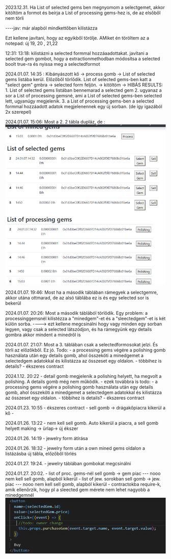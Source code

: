 
2023.12.31.
Ha List of selected gems ben megnyomom a selectgemet, akkor kitöltöm a formot és beírja a List of processing gems-hez is, de az elsőből nem törli

----jav: már alapból mindkettőben kilistázza

Ezt kellene javítani, hogy az egyikből törölje. 
AMiket én töröltem az a notepad: új 19, 20 , 21,22

12:31: 13:18:
kilistázni a selected formmal hozzáaadottakat. 
javítani a selected gem gombot, hogy a extractionmethodban módosítsa a selected boolt true-ra és nyissa meg a selectedformot

2024.01.07. 14:35 :
Kibányászott kő -> process gomb -> List of selected gems listába kerül. Előzőből törlődik.
List of selected gems-ben katt a "select gem" gmbra -> selected form feljön. -> kitöltöm -> HIBÁS RESULTS:
                    1. List of selected gems listában bennemarad a selected gem
                    2. ugyanaz a sor a List of processing gemsné, ami a List of selected gems-ben selected lett, ugyanúgy megjelenik.
                    3. a List of processing gems-ben a selected formmal hozzáadott adatok megjelenennek egy új sorban. (de így igazából 2x szerepel)


2024.01.07. 15:06:
    Most a 2. 2 tábla dupláz, de :
    ![Alt text](image.png)


2024.01.07. 19:46:
    Most ha a második táblában rámegyek a selectgemre, akkor utána ottmarad, de az alsó táblába ez is és egy selected sor is bekerül


2024.01.07. 20:26:
    Most a második táblából törlődik. Egy problem:
        a processinggemsnél kilistézza a "minedgem"-et és a "sleectedgem"-et is két külön sorba.
        ----> ezt kellene megcsinálni hogy vagy minden egy sorban legyen, vagy csak a selected látszódjon, és ha rámegyünk egy details gombra akkor mindent a minedről is 

        
2024.01.07. 21:07:
    Most a 3. táblában csak a selectedformosokat jelzi. És törli az előzőkből. Ez jó.
    Todo:
        - a processing gems végére a polishing gomb használata után egy details gomb, ahol összeköti a minedgemet a selectedgem adatokkal és kilistázza az összeset egy oldalon.
        - többihez is details?
        - ékszeres contract

2024.1.12. 20:22
        - detail gomb megjelenik a polishing helyett, ha megvolt a polishing. A details gomb még nem működik.
        - ezek továbbra is todo:
              - a processing gems végére a polishing gomb használata után egy details gomb, ahol összeköti a minedgemet a selectedgem adatokkal és kilistázza az összeset egy oldalon.
                - többihez is details?
                - ékszeres contract


2024.01.23. 10:55
        - ékszeres contract
        - sell gomb -> drágakőpiacra kikerül a kő
        - 

2024.01.26. 13:22
        - nem kell sell gomb. Auto kikerül a piacra, a sell gomb helyett making -> ürlap-> új ékszer

2024.01.26. 14:19
        - jewelry form átírása

2024.01.26. 18:32
        - jewelry form után a own mined gems oldalon a listázásba új tábla, előzőből törlés


2024.01.27. 19:24.
        - jewelry táblában gombokat megcsinálni

2024.01.27. 20:02.
        - list of proc. gems-nél sell gomb -> gem piac --- nooo nem kell sell gomb, alapból kikerül
        - list of jew. sorokban sell gomb -> jew. piac --- nooo nem kell sell gomb, alapból kikerül
        - contractokba require-k, amik ellenőrzik, hogy pl a sleected gem mérete nem lehet nagyobb a minedgemnél
        ![Alt text](image-1.png)